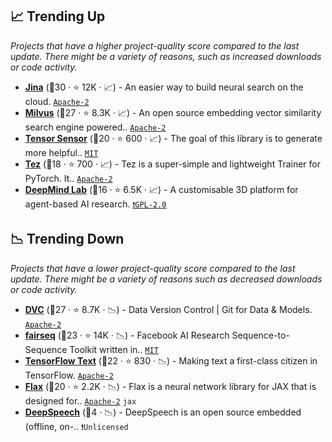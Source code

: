 ## 📈 Trending Up

_Projects that have a higher project-quality score compared to the last update. There might be a variety of reasons, such as increased downloads or code activity._

- <b><a href="https://github.com/jina-ai/jina">Jina</a></b> (🥈30 ·  ⭐ 12K · 📈) - An easier way to build neural search on the cloud. <code><a href="http://bit.ly/3nYMfla">Apache-2</a></code>
- <b><a href="https://github.com/milvus-io/milvus">Milvus</a></b> (🥈27 ·  ⭐ 8.3K · 📈) - An open source embedding vector similarity search engine powered.. <code><a href="http://bit.ly/3nYMfla">Apache-2</a></code>
- <b><a href="https://github.com/parrt/tensor-sensor">Tensor Sensor</a></b> (🥉20 ·  ⭐ 600 · 📈) - The goal of this library is to generate more helpful.. <code><a href="http://bit.ly/34MBwT8">MIT</a></code> <code><img src="https://git.io/JLy1Q" style="display:inline;" width="13" height="13"></code>
- <b><a href="https://github.com/abhishekkrthakur/tez">Tez</a></b> (🥉18 ·  ⭐ 700 · 📈) - Tez is a super-simple and lightweight Trainer for PyTorch. It.. <code><a href="http://bit.ly/3nYMfla">Apache-2</a></code> <code><img src="https://git.io/JLy1Q" style="display:inline;" width="13" height="13"></code>
- <b><a href="https://github.com/deepmind/lab">DeepMind Lab</a></b> (🥉16 ·  ⭐ 6.5K · 📈) - A customisable 3D platform for agent-based AI research. <code><a href="http://bit.ly/2KucAZR">❗️GPL-2.0</a></code>

## 📉 Trending Down

_Projects that have a lower project-quality score compared to the last update. There might be a variety of reasons such as decreased downloads or code activity._

- <b><a href="https://github.com/iterative/dvc">DVC</a></b> (🥈27 ·  ⭐ 8.7K · 📉) - Data Version Control | Git for Data & Models. <code><a href="http://bit.ly/3nYMfla">Apache-2</a></code>
- <b><a href="https://github.com/pytorch/fairseq">fairseq</a></b> (🥈23 ·  ⭐ 14K · 📉) - Facebook AI Research Sequence-to-Sequence Toolkit written in.. <code><a href="http://bit.ly/34MBwT8">MIT</a></code> <code><img src="https://git.io/JLy1Q" style="display:inline;" width="13" height="13"></code>
- <b><a href="https://github.com/tensorflow/text">TensorFlow Text</a></b> (🥉22 ·  ⭐ 830 · 📉) - Making text a first-class citizen in TensorFlow. <code><a href="http://bit.ly/3nYMfla">Apache-2</a></code> <code><img src="https://git.io/JLy1A" style="display:inline;" width="13" height="13"></code>
- <b><a href="https://github.com/google/flax">Flax</a></b> (🥉20 ·  ⭐ 2.2K · 📉) - Flax is a neural network library for JAX that is designed for.. <code><a href="http://bit.ly/3nYMfla">Apache-2</a></code> <code>jax</code>
- <b><a href="{}">DeepSpeech</a></b> (🥉4 · 📉) - DeepSpeech is an open source embedded (offline, on-.. <code>❗Unlicensed</code> <code><img src="https://git.io/JLy1A" style="display:inline;" width="13" height="13"></code>

